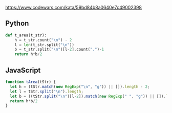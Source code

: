 https://www.codewars.com/kata/59bd84b8a0640e7c49002398

## Python
```python
def t_area(t_str):
    h = t_str.count("\n") - 2
    l = len(t_str.split("\n"))
    b = t_str.split("\n")[l-2].count(".")-1
    return h*b/2
```

## JavaScript
```js
function tArea(tStr) {
  let h = (tStr.match(new RegExp("\n", "g")) || []).length - 2;
  let l = tStr.split("\n").length;
  let b = ((tStr.split("\n")[l-2]).match(new RegExp(" ", "g")) || []).length;
  return h*b/2
}
```